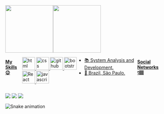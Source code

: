 <!-- ## Heyy! 👋🏽 -->

<!-- ### I'm Bruno Soares 👨🏿‍💻
 -->
<div>
    <a href="https://github.com/brunoss18" style="display: flex">
    <img sytle="display: inline_block" height="150em" src="https://github-readme-stats.vercel.app/api?username=brunoss18&show_icons=true&theme=buefy&include_all_commits=true&count_private=true"/>
    <img sytle="display: inline_block" height="150em" src="https://github-readme-stats.vercel.app/api/top-langs/?username=brunoss18&layout=compact&langs_count=7&theme=buefy"/>
</div>
 

 
 
#### My Skills 😉

<img src="https://cdn.jsdelivr.net/gh/devicons/devicon/icons/html5/html5-plain.svg" alt="html" width="40" height="40" style="max-width:100%;"></img>
<img src="https://cdn.jsdelivr.net/gh/devicons/devicon/icons/css3/css3-plain.svg" alt="css" width="40" height="40" style="max-width:100%;"></img>
<img src="https://cdn.icon-icons.com/icons2/936/PNG/512/github-logo_icon-icons.com_73546.png" alt="github" width="40" height="40" style="max-width:100%;"></img>
<img src="https://cdn.icon-icons.com/icons2/2415/PNG/512/bootstrap_plain_logo_icon_146619.png" alt="bootstrap" width="40" height="40" style="max-width:100%;"></img>
<img src="https://cdn.icon-icons.com/icons2/2107/PNG/512/file_type_reactjs_icon_130205.png" alt="React" width="40" height="40" style="max-width:100%;"></img>
<img src="https://cdn.jsdelivr.net/gh/devicons/devicon/icons/javascript/javascript-plain.svg" alt="javascript" width="40" height="40" style="max-width:100%;"></img>


<!-- #### Learning 💡 -->


- 📚 System Analysis and Development.
- 📍 Brazil, São Paulo.

#### Social Networks 👇🏽


   <a href="https://www.instagram.com/0/" target="_blank"><img src="https://img.shields.io/badge/-Bruno%20Soares-6633cc?style=flat-square&logo=instagram&logoColor=white" target="_aablanaak"></a> 
   <a href="mailto:brunoss.contato@gmail.com" target="_blank"><img src="https://img.shields.io/badge/-brunoss.contato@gmail.com-6633cc?style=flat-square&logo=Gmail&logoColor=white" target="_blank"></a> 
<a href="https://www.linkedin.com/in/brunoss18/" target="_blank"><img src="https://img.shields.io/badge/-Bruno%20Soares-6633cc?style=flat-square&logo=Linkedin&logoColor=white" target="_blank"></a>

![Snake animation](https://github.com/brunoss18/brunoss18/blob/output/github-contribution-grid-snake.svg)
